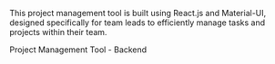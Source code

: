 <!-- Overview -->

This project management tool is built using React.js and Material-UI, designed specifically for team leads to efficiently manage tasks and projects within their team.

Project Management Tool - Backend
